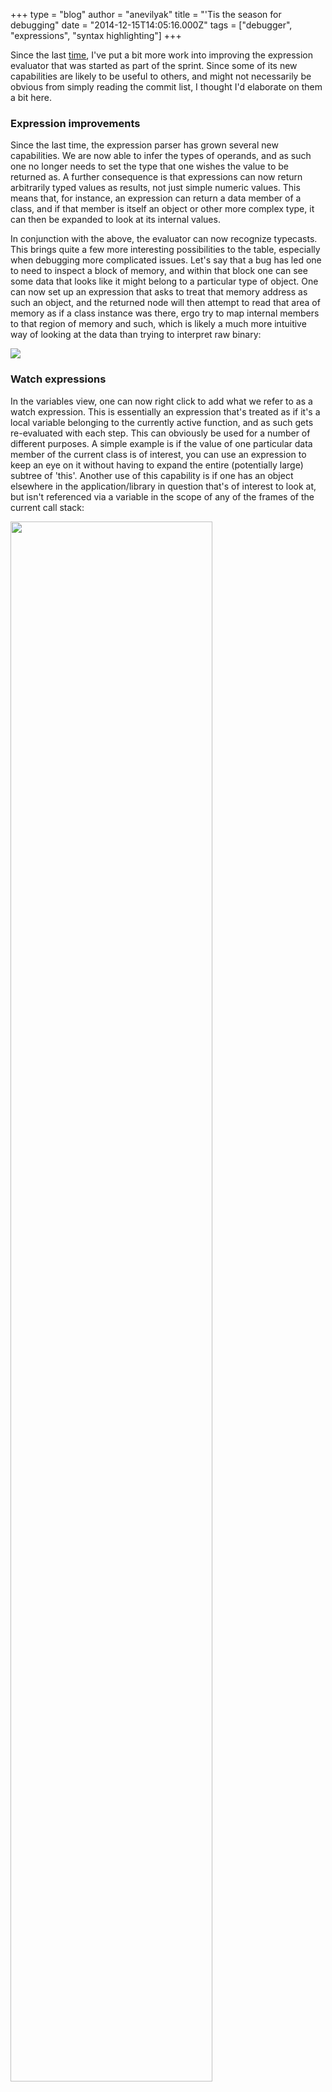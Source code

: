 +++
type = "blog"
author = "anevilyak"
title = "'Tis the season for debugging"
date = "2014-12-15T14:05:16.000Z"
tags = ["debugger", "expressions", "syntax highlighting"]
+++

Since the last <a href="/blog/anevilyak/2014-10-30_code_sprint_2014_debugger">time</a>, I've put a bit more work into improving the expression evaluator that was started as part of the sprint. Since some of its new capabilities are likely to be useful to others, and might not necessarily be obvious from simply reading the commit list, I thought I'd elaborate on them a bit here.
<!--break-->
<h3>Expression improvements</h3>

Since the last time, the expression parser has grown several new capabilities. We are now able to infer the types of operands, and as such one no longer needs to set the type that one wishes the value to be returned as. A further consequence is that expressions can now return arbitrarily typed values as results, not just simple numeric values. This means that, for instance, an expression can return a data member of a class, and if that member is itself an object or other more complex type, it can then be expanded to look at its internal values.

In conjunction with the above, the evaluator can now recognize typecasts. This brings quite a few more interesting possibilities to the table, especially when debugging more complicated issues. Let's say that a bug has led one to need to inspect a block of memory, and within that block one can see some data that looks like it might belong to a particular type of object. One can now set up an expression that asks to treat that memory address as such an object, and the returned node will then attempt to read that area of memory as if a class instance was there, ergo try to map internal members to that region of memory and such, which is likely a much more intuitive way of looking at the data than trying to interpret raw binary:

<img src="/files/address_expression_1.png" />

<h3>Watch expressions</h3>

In the variables view, one can now right click to add what we refer to as a watch expression. This is essentially an expression that's treated as if it's a local variable belonging to the currently active function, and as such gets re-evaluated with each step. This can obviously be used for a number of different purposes. A simple example is if the value of one particular data member of the current class is of interest, you can use an expression to keep an eye on it without having to expand the entire (potentially large) subtree of 'this'. Another use of this capability is if one has an object elsewhere in the application/library in question that's of interest to look at, but isn't referenced via a variable in the scope of any of the frames of the current call stack:

<a href="/files/expression_variable_0.png"><img width="80%" height="80%" src="/files/expression_variable_0.png" /></a>

 As long as the address is known, you can set up an expression using the address and type of that object in order to keep it visible in the current frame. This screenshot also illustrates a smaller, but still useful feature that's been added since the last time, namely that the variables view will now highlight values that have changed since the last step. This is handy for seeing what effect a statement had at a quick glance, or even spotting when a statement unexpectedly changes a value that wasn't expected to change. It should be noted that this only tracks variables that are currently visible though, i.e. nodes that are collapsed under a subtree will not be highlighted.

A further minor tweak since the last time is that breakpoints that have a condition associated with them are now drawn in a different color from regular breakpoints, in order to make that distinction clear at a glance. Furthermore, one can now right click on a breakpoint marker in order to reconfigure it directly, rather than having to go through the breakpoint manager tab to do so.

<h3>Oh, and one more thing</h3>

Last but not least, the additional work done on the evaluator has also allowed for parts of it to be reused in order to implement a syntax highlighter, as can be seen below:

<a href="/files/syntax.png"><img width="90%" height="90%" src="/files/syntax.png" /></a>

While this doesn't in and of itself present any new debugging capabilities, it does make the code that's currently visible a bit easier to look at and quickly find things in, as is the case in syntax highlighting code editors/IDEs elsewhere. The only (known) missing piece is that it doesn't yet recognize type names, since doing so efficiently enough for our needs here will require some additional work in the DWARF subsystem. This will be worked on in time though, as will the remaining missing pieces of expression parsing. Until then, happy debugging!
